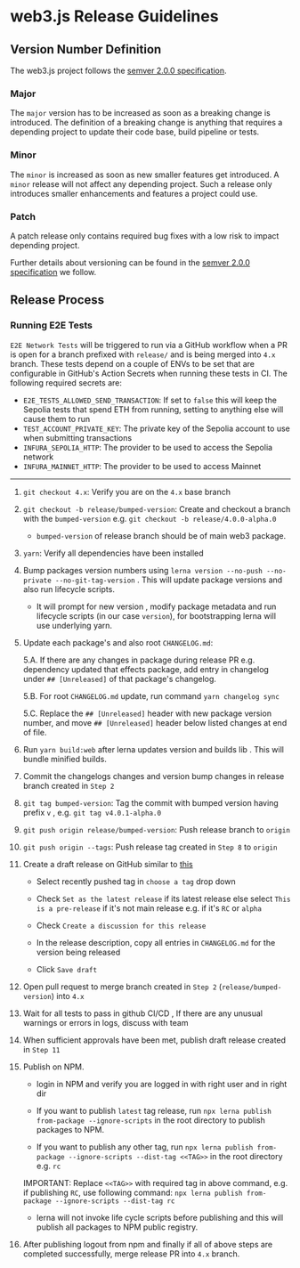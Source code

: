 # web3.js Release Guidelines

## Version Number Definition

The web3.js project follows the [semver 2.0.0 specification](https://semver.org/).

### Major

The `major` version has to be increased as soon as a breaking change is introduced. The definition of a breaking change is anything that requires a depending project to update their code base, build pipeline or tests.

### Minor

The `minor` is increased as soon as new smaller features get introduced. A `minor` release will not affect any depending project. Such a release only introduces smaller enhancements and features a project could use.

### Patch

A patch release only contains required bug fixes with a low risk to impact depending project.

Further details about versioning can be found in the [semver 2.0.0 specification](https://semver.org/) we follow.

## Release Process

### Running E2E Tests

`E2E Network Tests` will be triggered to run via a GitHub workflow when a PR is open for a branch prefixed with `release/` and is being merged into `4.x` branch. These tests depend on a couple of ENVs to be set that are configurable in GitHub's Action Secrets when running these tests in CI. The following required secrets are:

-   `E2E_TESTS_ALLOWED_SEND_TRANSACTION`: If set to `false` this will keep the Sepolia tests that spend ETH from running, setting to anything else will cause them to run
-   `TEST_ACCOUNT_PRIVATE_KEY`: The private key of the Sepolia account to use when submitting transactions
-   `INFURA_SEPOLIA_HTTP`: The provider to be used to access the Sepolia network
-   `INFURA_MAINNET_HTTP`: The provider to be used to access Mainnet

---

1. `git checkout 4.x`: Verify you are on the `4.x` base branch
2. `git checkout -b release/bumped-version`: Create and checkout a branch with the `bumped-version` e.g. `git checkout -b release/4.0.0-alpha.0`
    - `bumped-version` of release branch should be of main web3 package.
3. `yarn`: Verify all dependencies have been installed
4. Bump packages version numbers using `lerna version --no-push --no-private --no-git-tag-version` . This will update package versions and also run lifecycle scripts.
    - It will prompt for new version , modify package metadata and run lifecycle scripts (in our case `version`), for bootstrapping lerna will use underlying yarn.
5. Update each package's and also root `CHANGELOG.md`: 

    5.A. If there are any changes in package during release PR e.g. dependency updated that effects package, add entry in changelog under `## [Unreleased]` of that package's changelog.

    5.B. For root `CHANGELOG.md` update, run command `yarn changelog sync`

    5.C. Replace the `## [Unreleased]` header with new package version number, and move `## [Unreleased]` header below listed changes at end of file.

6. Run `yarn build:web` after lerna updates version and builds lib . This will bundle minified builds.
7. Commit the changelogs changes and version bump changes in release branch created in `Step 2`
8. `git tag bumped-version`: Tag the commit with bumped version having prefix `v` , e.g. `git tag v4.0.1-alpha.0`
9. `git push origin release/bumped-version`: Push release branch to `origin`
10. `git push origin --tags`: Push release tag created in `Step 8` to `origin`
11. Create a draft release on GitHub similar to [this](https://github.com/web3/web3.js/releases/tag/v4.2.0)

    - Select recently pushed tag in `choose a tag` drop down

    - Check `Set as the latest release` if its latest release else select `This is a pre-release` if it's not main release e.g. if it's `RC` or `alpha`

    - Check `Create a discussion for this release`

    - In the release description, copy all entries in `CHANGELOG.md` for the version being released

    - Click `Save draft`
    
12. Open pull request to merge branch created in `Step 2` (`release/bumped-version`) into `4.x`
13. Wait for all tests to pass in github CI/CD , If there are any unusual warnings or errors in logs, discuss with team
14. When sufficient approvals have been met, publish draft release created in `Step 11`
15. Publish on NPM.
    - login in NPM and verify you are logged in with right user and in right dir
    
    - If you want to publish `latest` tag release, run `npx lerna publish from-package --ignore-scripts` in the root directory to publish packages to NPM.
    
    - If you want to publish any other tag, run `npx lerna publish from-package --ignore-scripts --dist-tag <<TAG>>` in the root directory e.g. `rc` 
    
    IMPORTANT: Replace `<<TAG>>` with required tag in above command, e.g. if publishing `RC`, use following command:
      `npx lerna publish from-package --ignore-scripts --dist-tag rc`

    - lerna will not invoke life cycle scripts before publishing and this will publish all packages to NPM public registry.

16. After publishing logout from npm and finally if all of above steps are completed successfully, merge release PR into `4.x` branch.
